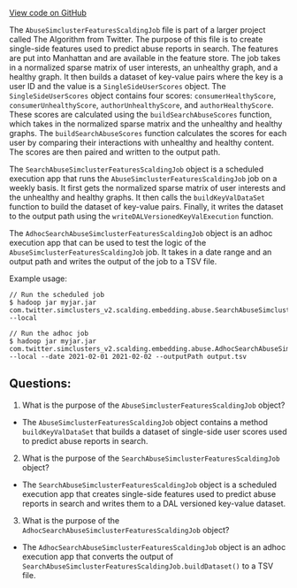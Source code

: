 [View code on GitHub](https://github.com/misbahsy/the-algorithm/src/scala/com/twitter/simclusters_v2/scalding/embedding/abuse/AbuseSimclusterFeaturesScaldingJob.scala)

The `AbuseSimclusterFeaturesScaldingJob` file is part of a larger project called The Algorithm from Twitter. The purpose of this file is to create single-side features used to predict abuse reports in search. The features are put into Manhattan and are available in the feature store. The job takes in a normalized sparse matrix of user interests, an unhealthy graph, and a healthy graph. It then builds a dataset of key-value pairs where the key is a user ID and the value is a `SingleSideUserScores` object. The `SingleSideUserScores` object contains four scores: `consumerHealthyScore`, `consumerUnhealthyScore`, `authorUnhealthyScore`, and `authorHealthyScore`. These scores are calculated using the `buildSearchAbuseScores` function, which takes in the normalized sparse matrix and the unhealthy and healthy graphs. The `buildSearchAbuseScores` function calculates the scores for each user by comparing their interactions with unhealthy and healthy content. The scores are then paired and written to the output path.

The `SearchAbuseSimclusterFeaturesScaldingJob` object is a scheduled execution app that runs the `AbuseSimclusterFeaturesScaldingJob` job on a weekly basis. It first gets the normalized sparse matrix of user interests and the unhealthy and healthy graphs. It then calls the `buildKeyValDataSet` function to build the dataset of key-value pairs. Finally, it writes the dataset to the output path using the `writeDALVersionedKeyValExecution` function.

The `AdhocSearchAbuseSimclusterFeaturesScaldingJob` object is an adhoc execution app that can be used to test the logic of the `AbuseSimclusterFeaturesScaldingJob` job. It takes in a date range and an output path and writes the output of the job to a TSV file.

Example usage:
```
// Run the scheduled job
$ hadoop jar myjar.jar com.twitter.simclusters_v2.scalding.embedding.abuse.SearchAbuseSimclusterFeaturesScaldingJob --local

// Run the adhoc job
$ hadoop jar myjar.jar com.twitter.simclusters_v2.scalding.embedding.abuse.AdhocSearchAbuseSimclusterFeaturesScaldingJob --local --date 2021-02-01 2021-02-02 --outputPath output.tsv
```
## Questions: 
 1. What is the purpose of the `AbuseSimclusterFeaturesScaldingJob` object?
- The `AbuseSimclusterFeaturesScaldingJob` object contains a method `buildKeyValDataSet` that builds a dataset of single-side user scores used to predict abuse reports in search.

2. What is the purpose of the `SearchAbuseSimclusterFeaturesScaldingJob` object?
- The `SearchAbuseSimclusterFeaturesScaldingJob` object is a scheduled execution app that creates single-side features used to predict abuse reports in search and writes them to a DAL versioned key-value dataset.

3. What is the purpose of the `AdhocSearchAbuseSimclusterFeaturesScaldingJob` object?
- The `AdhocSearchAbuseSimclusterFeaturesScaldingJob` object is an adhoc execution app that converts the output of `SearchAbuseSimclusterFeaturesScaldingJob.buildDataset()` to a TSV file.